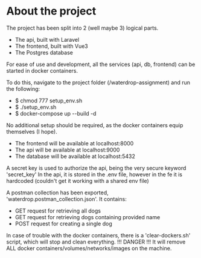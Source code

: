 # About the project

The project has been split into 2 (well maybe 3) logical parts.

- The api, built with Laravel
- The frontend, built with Vue3
- The Postgres database

For ease of use and development, all the services (api, db, frontend) can be started in docker containers.

To do this, navigate to the project folder (/waterdrop-assignment) and run the following:

- $ chmod 777 setup_env.sh
- $ ./setup_env.sh
- $ docker-compose up --build -d

No additional setup should be required, as the docker containers equip themselves (I hope).

- The frontend will be available at localhost:8000
- The api will be available at localhost:9000
- The database will be available at localhost:5432

A secret key is used to authorize the api, being the very secure keyword 'secret_key'
In the api, it is stored in the .env file, however in the fe it is hardcoded (couldn't get it working with a shared env file)

A postman collection has been exported, 'waterdrop.postman_collection.json'.
It contains:

- GET request for retrieving all dogs
- GET request for retrieving dogs containing provided name
- POST request for creating a single dog

In case of trouble with the docker containers, there is a 'clear-dockers.sh' script, which will stop and clean everything.
!!! DANGER !!! It will remove ALL docker containers/volumes/networks/images on the machine.
